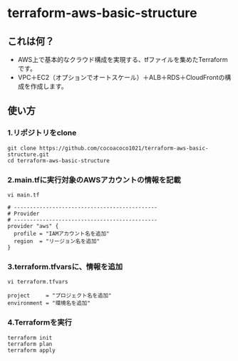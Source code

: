 terraform-aws-basic-structure
=========

## これは何？

- AWS上で基本的なクラウド構成を実現する、tfファイルを集めたTerraformです。
- VPC＋EC2（オプションでオートスケール）＋ALB＋RDS＋CloudFrontの構成を作成します。

## 使い方
### 1.リポジトリをclone

```
git clone https://github.com/cocoacoco1021/terraform-aws-basic-structure.git
cd terraform-aws-basic-structure
```

### 2.main.tfに実行対象のAWSアカウントの情報を記載
```
vi main.tf
```
```
# ---------------------------------------------
# Provider
# ---------------------------------------------
provider "aws" {
  profile = "IAMアカウント名を追加"
  region  = "リージョン名を追加"
}
```

### 3.terraform.tfvarsに、情報を追加
```
vi terraform.tfvars
```
```
project     = "プロジェクト名を追加"
environment = "環境名を追加"
```

### 4.Terraformを実行
```
terraform init
terraform plan
terraform apply
```

